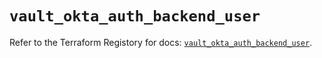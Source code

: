# `vault_okta_auth_backend_user`

Refer to the Terraform Registory for docs: [`vault_okta_auth_backend_user`](https://registry.terraform.io/providers/hashicorp/vault/3.19.0/docs/resources/okta_auth_backend_user).
